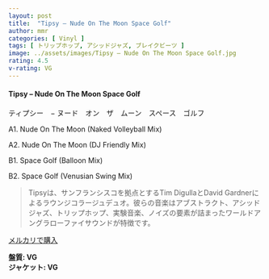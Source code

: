 ```yaml
---
layout: post
title:  "Tipsy – Nude On The Moon Space Golf"
author: mmr
categories: [ Vinyl ]
tags: [ トリップホップ, アシッドジャズ, ブレイクビーツ ]
image: ../assets/images/Tipsy – Nude On The Moon Space Golf.jpg
rating: 4.5
v-rating: VG
---
```


#### Tipsy – Nude On The Moon Space Golf

ティプシー　− ヌード　オン　ザ　ムーン　スペース　ゴルフ


A1. Nude On The Moon (Naked Volleyball Mix)


A2. Nude On The Moon (DJ Friendly Mix)


B1. Space Golf (Balloon Mix)


B2. Space Golf (Venusian Swing Mix)


> Tipsyは、サンフランシスコを拠点とするTim DigullaとDavid Gardnerによるラウンジコラージュデュオ。彼らの音楽はアブストラクト、アシッドジャズ、トリップホップ、実験音楽、ノイズの要素が詰まったワールドアングラローファイサウンドが特徴です。


[メルカリで購入](https://jp.mercari.com/item/m39453173414)


<div class="mt-4 mb-4 d-flex align-items-center">
<strong class="mr-1">盤質: VG</strong>
</div>
<div class="mt-4 mb-4 d-flex align-items-center">
<strong class="mr-1">ジャケット: VG</strong>
</div>